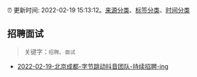 :alarm_clock: 更新时间: 2022-02-19 15:13:12。[来源分类](../README.md)、[标签分类](../TAGS.md)、[时间分类](../TIMELINE.md)

## 招聘面试


> 关键字：`招聘`、`面试`



- [2022-02-19-北京成都-字节跳动抖音团队-持续招聘-ing](https://www.v2ex.com/t/835069) 